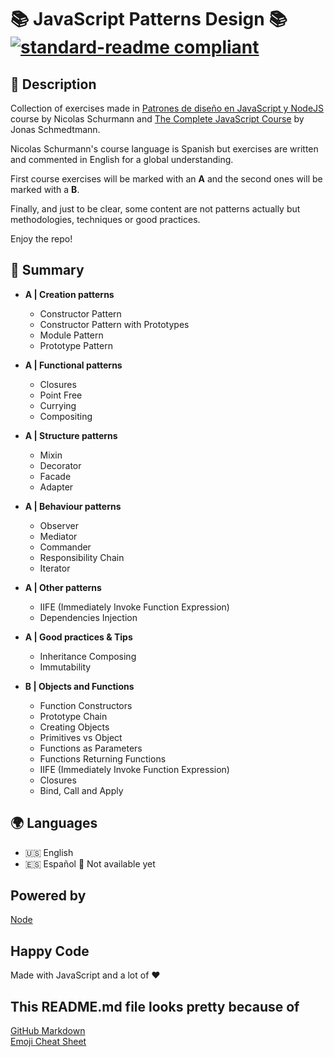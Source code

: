# :books: JavaScript Patterns Design :books: [![standard-readme compliant](https://img.shields.io/badge/readme%20style-standard-brightgreen.svg?style=flat-square)](https://github.com/RichardLitt/standard-readme)

## 🔖 Description

Collection of exercises made in [Patrones de diseño en JavaScript y NodeJS](https://www.udemy.com/course/patrones-de-diseno-en-javascript-y-nodejs/) course by Nicolas Schurmann and [The Complete JavaScript Course](https://www.udemy.com/course/the-complete-javascript-course/) by Jonas Schmedtmann.

Nicolas Schurmann's course language is Spanish but exercises are written and commented in English for a global understanding.

First course exercises will be marked with an **A** and the second ones will be marked with a **B**.

Finally, and just to be clear, some content are not patterns actually but methodologies, techniques or good practices.

Enjoy the repo!

## 📖 Summary

* **A | Creation patterns**
    * Constructor Pattern
    * Constructor Pattern with Prototypes
    * Module Pattern
    * Prototype Pattern

* **A | Functional patterns**
    * Closures
    * Point Free
    * Currying
    * Compositing

* **A | Structure patterns**
    * Mixin
    * Decorator
    * Facade
    * Adapter

* **A | Behaviour patterns**
    * Observer
    * Mediator
    * Commander
    * Responsibility Chain
    * Iterator

* **A | Other patterns**
    * IIFE (Immediately Invoke Function Expression)
    * Dependencies Injection

* **A | Good practices & Tips**
    * Inheritance Composing
    * Immutability

* **B | Objects and Functions**
    * Function Constructors
    * Prototype Chain
    * Creating Objects
    * Primitives vs Object
    * Functions as Parameters
    * Functions Returning Functions
    * IIFE (Immediately Invoke Function Expression)
    * Closures
    * Bind, Call and Apply

## :earth_africa: Languages

* :us: English
* :es: Español :wrench: Not available yet

## Powered by

[Node](https://nodejs.org/)

## Happy Code

Made with JavaScript and a lot of ❤️

## This README.md file looks pretty because of

[GitHub Markdown](https://guides.github.com/features/mastering-markdown/) \
[Emoji Cheat Sheet](https://www.webfx.com/tools/emoji-cheat-sheet/)
